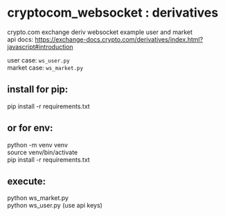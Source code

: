 # cryptocom_websocket : derivatives
crypto.com exchange deriv websocket example user and market </br>
api docs: https://exchange-docs.crypto.com/derivatives/index.html?javascript#introduction </br>

user case: `ws_user.py` </br>
market case: `ws_market.py`

## install for pip:
pip install -r requirements.txt

## or for env:
python -m venv venv </br>
source venv/bin/activate </br>
pip install -r requirements.txt

## execute:
python ws_market.py </br>
python ws_user.py (use api keys)
